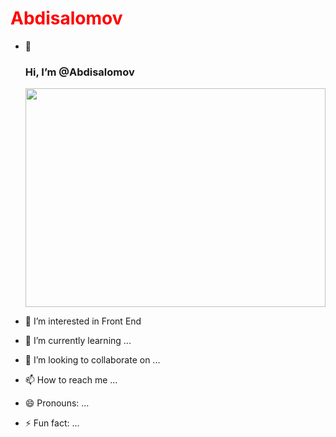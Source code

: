 <h1 style="color: red;">Abdisalomov</h1>

- 👋 <h3>Hi, I’m @Abdisalomov</h3>
    <img width="100%" height="350px"  src="https://www.w3docs.com/uploads/media/default/0001/05/805cddb75d8fdc035886bc8d78487eef8b3845bb.png" alt="">


- 👀 I’m interested in Front End
- 🌱 I’m currently learning ...
- 💞️ I’m looking to collaborate on ...
- 📫 How to reach me ...
- 😄 Pronouns: ...
- ⚡ Fun fact: ...

